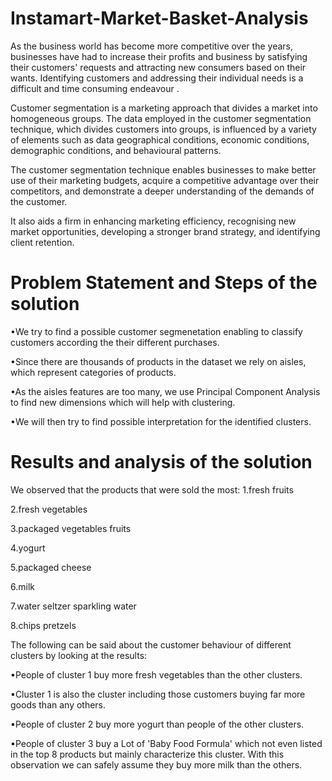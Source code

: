 # Instamart-Market-Basket-Analysis
As the business world has become more competitive over the years, businesses have had
to increase their profits and business by satisfying their customers' requests and
attracting new consumers based on their wants. Identifying customers and addressing
their individual needs is a difficult and time consuming endeavour .

Customer segmentation is a marketing approach that divides a market into
homogeneous groups. The data employed in the customer segmentation technique,
which divides customers into groups, is influenced by a variety of elements such as data
geographical conditions, economic conditions, demographic conditions, and behavioural
patterns.

The customer segmentation technique enables businesses to make better use of their
marketing budgets, acquire a competitive advantage over their competitors, and
demonstrate a deeper understanding of the demands of the customer.

It also aids a firm in enhancing marketing efficiency, recognising new market
opportunities, developing a stronger brand strategy, and identifying client retention.

# Problem Statement and Steps of the solution
•We try to find a possible customer segmenetation enabling to classify
customers according the their different purchases.

•Since there are thousands of products in the dataset we rely on aisles, which
represent categories of products.

•As the aisles features are too many, we use Principal Component Analysis to
find new dimensions which will help with clustering.

•We will then try to find possible interpretation for the identified clusters.
# Results and analysis of the solution
We observed that the products that were sold the most:
1.fresh fruits

2.fresh vegetables

3.packaged vegetables fruits

4.yogurt

5.packaged cheese

6.milk

7.water seltzer sparkling water

8.chips pretzels

The following can be said about the customer behaviour of different clusters by looking
at the results:

▪People of cluster 1 buy more fresh vegetables than the other clusters.

▪Cluster 1 is also the cluster including those customers buying far more goods than any
others.

▪People of cluster 2 buy more yogurt than people of the other clusters.

▪People of cluster 3 buy a Lot of 'Baby Food Formula' which not even listed in the top 8
products but mainly characterize this cluster. With this observation we can safely
assume they buy more milk than the others.

